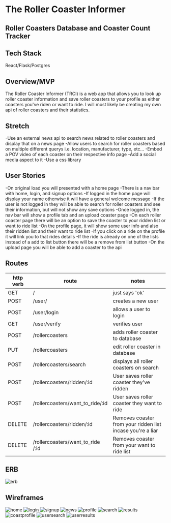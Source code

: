 # The Roller Coaster Informer

## Roller Coasters Database and Coaster Count Tracker

## Tech Stack
React/Flask/Postgres

## Overview/MVP
The Roller Coaster Informer (TRCI) is a web app that allows you to look up roller coaster information and save roller coasters to your profile as either coasters you've riden or want
to ride. I will most likely be creating my own api of roller coasters and their statistics. 

## Stretch
-Use an external news api to search news related to roller coasters and display that on a news page
-Allow users to search for roller coasters based on multiple different querys i.e. location, manufacturer, type, etc... 
-Embed a POV video of each coaster on their respective info page
-Add a social media aspect to it 
-Use a css library 

## User Stories
-On original load you will presented with a home page
-There is a nav bar with home, login, and signup options
-If logged in the home page will display your name otherwise it will have a general welcome message
-If the user is not logged in they will be able to search for roller coasters and see their 
information, but will not show any save options
-Once logged in, the nav bar will show a profile tab and an upload coaster page
-On each roller coaster page there will be an option to save the coaster to your ridden list or want to ride list
-On the profile page, it will show some user info and also their ridden list and their want to ride list
-If you click on a ride on the profile it will link you to that rides details 
-If the ride is already on one of the lists instead of a add to list button there will be a remove from list button
-On the upload page you will be able to add a coaster to the api 

## Routes
| http verb  | route | notes | 
| ------------- | ------------- | --- | 
|GET    | /                              | just says 'ok' |
| POST | /user/ | creates a new user |
| POST | /user/login | allows a user to login |
| GET | /user/verify | verifies user |
|POST    | /rollercoasters                              | adds roller coaster to database |
|PUT    | /rollercoasters                              | edit roller coaster in database |
|POST    | /rollercoasters/search                        |displays all roller coasters on search
|POST    | /rollercoasters/ridden/:id                        |User saves roller coaster they've ridden
|POST    | /rollercoasters/want_to_ride/:id                        |User saves roller coaster they want to ride
|DELETE    | /rollercoasters/ridden/:id                        |Removes coaster from your ridden list incase you're a liar
|DELETE    | /rollercoasters/want_to_ride /:id                        |Removes coaster from your want to ride list 

## ERB
![erb](./erb.png)

## Wireframes
![home](./frames/home.png)
![login](./frames/Login.png)
![signup](./frames/Signup.png)
![news](./frames/news.png)
![profile](./frames/profile.png)
![search](./frames/searchdatabase.png)
![results](./frames/searchresults.png)
![coastprofile](./frames/onecoast.png)
![usersearch](./frames/usersearch.png)
![userresults](./frames/userresults.png)




